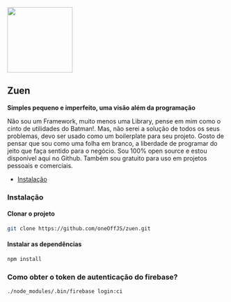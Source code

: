 <img src="https://user-images.githubusercontent.com/35740192/85936214-b5bc1f00-b8ce-11ea-8217-7678faaeb0cc.png" width="150"/>

## Zuen
**Simples pequeno e imperfeito, uma visão além da programação**

Não sou um Framework, muito menos uma Library, pense em mim como o cinto de utilidades do Batman!. Mas, não serei a solução de todos os seus problemas, devo ser usado como um boilerplate para seu projeto. Gosto de pensar que sou como uma folha em branco, a liberdade de programar do jeito que faça sentido para o negócio. Sou 100% open source e estou disponível aqui no Github. Também sou gratuito para uso em projetos pessoais e comerciais.

* [Instalação](#instalação)

### Instalação

#### Clonar o projeto

```bash
git clone https://github.com/oneOffJS/zuen.git
```

#### Instalar as dependências

```bash
npm install
```

### Como obter o token de autenticação do firebase?

````bash
./node_modules/.bin/firebase login:ci
````
